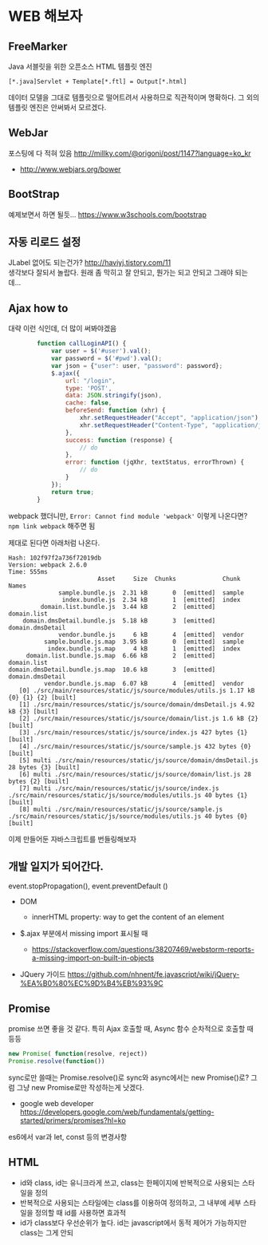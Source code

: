 # WEB 해보자

## FreeMarker

Java 서블릿을 위한 오픈소스 HTML 템플릿 엔진

`[*.java]Servlet + Template[*.ftl] = Output[*.html]`

데이터 모델을 그대로 템플릿으로 떨어트려서 사용하므로 직관적이며 명확하다. 그 외의 템플릿 엔진은 안써봐서 모르겠다.

## WebJar

포스팅에 다 적혀 있음 <http://millky.com/@origoni/post/1147?language=ko_kr>

- <http://www.webjars.org/bower>

## BootStrap

예제보면서 하면 될듯... <https://www.w3schools.com/bootstrap>

## 자동 리로드 설정

JLabel 없어도 되는건가? <http://haviyj.tistory.com/11>  
생각보다 잘되서 놀랍다. 원래 좀 막히고 잘 안되고, 뭔가는 되고 안되고 그래야 되는데... 

## Ajax how to

대략 이런 식인데, 더 많이 써봐야겠음

```javascript
        function callLoginAPI() {
            var user = $('#user').val();
            var password = $('#pwd').val();
            var json = {"user": user, "password": password};
            $.ajax({
                url: "/login",
                type: 'POST',
                data: JSON.stringify(json),
                cache: false,
                beforeSend: function (xhr) {
                    xhr.setRequestHeader("Accept", "application/json");
                    xhr.setRequestHeader("Content-Type", "application/json");
                },
                success: function (response) {
                    // do
                },
                error: function (jqXhr, textStatus, errorThrown) {
                    // do
                }
            });
            return true;
        }
```

webpack 했더니만, `Error: Cannot find module 'webpack'` 이렇게 나온다면? `npm link webpack` 해주면 됨 

제대로 된다면 아래처럼 나온다.

```shell
Hash: 102f97f2a736f72019db
Version: webpack 2.6.0
Time: 555ms
                         Asset     Size  Chunks             Chunk Names
              sample.bundle.js  2.31 kB       0  [emitted]  sample
               index.bundle.js  2.34 kB       1  [emitted]  index
         domain.list.bundle.js  3.44 kB       2  [emitted]  domain.list
    domain.dmsDetail.bundle.js  5.18 kB       3  [emitted]  domain.dmsDetail
              vendor.bundle.js     6 kB       4  [emitted]  vendor
          sample.bundle.js.map  3.95 kB       0  [emitted]  sample
           index.bundle.js.map     4 kB       1  [emitted]  index
     domain.list.bundle.js.map  6.66 kB       2  [emitted]  domain.list
domain.dmsDetail.bundle.js.map  10.6 kB       3  [emitted]  domain.dmsDetail
          vendor.bundle.js.map  6.07 kB       4  [emitted]  vendor
   [0] ./src/main/resources/static/js/source/modules/utils.js 1.17 kB {0} {1} {2} [built]
   [1] ./src/main/resources/static/js/source/domain/dmsDetail.js 4.92 kB {3} [built]
   [2] ./src/main/resources/static/js/source/domain/list.js 1.6 kB {2} [built]
   [3] ./src/main/resources/static/js/source/index.js 427 bytes {1} [built]
   [4] ./src/main/resources/static/js/source/sample.js 432 bytes {0} [built]
   [5] multi ./src/main/resources/static/js/source/domain/dmsDetail.js 28 bytes {3} [built]
   [6] multi ./src/main/resources/static/js/source/domain/list.js 28 bytes {2} [built]
   [7] multi ./src/main/resources/static/js/source/index.js ./src/main/resources/static/js/source/modules/utils.js 40 bytes {1} [built]
   [8] multi ./src/main/resources/static/js/source/sample.js ./src/main/resources/static/js/source/modules/utils.js 40 bytes {0} [built]

```

이제 만들어둔 자바스크립트를 번들링해보자

## 개발 일지가 되어간다.

event.stopPropagation(), event.preventDefault () 

- DOM 
  - innerHTML property: way to get the content of an element

- $.ajax 부분에서 missing import 표시될 때
  - https://stackoverflow.com/questions/38207469/webstorm-reports-a-missing-import-on-built-in-objects

- JQuery 가이드 <https://github.com/nhnent/fe.javascript/wiki/jQuery-%EA%B0%80%EC%9D%B4%EB%93%9C>

## Promise

promise 쓰면 좋을 것 같다. 특히 Ajax 호출할 때, Async 함수 순차적으로 호출할 때 등등

```javascript
new Promise( function(resolve, reject))
Promise.resolve(function())
```

sync로만 쓸때는 Promise.resolve()로 sync와 async에서는 new Promise()로? 그럼 그냥 new Promise로만 작성하는게 낫겠다.

- google web developer <https://developers.google.com/web/fundamentals/getting-started/primers/promises?hl=ko>

es6에서 var과 let, const 등의 변경사항

## HTML

- id와 class, id는 유니크라게 쓰고, class는 한페이지에 반복적으로 사용되는 스타일을 정의
- 반복적으로 사용되는 스타일에는 class를 이용하여 정의하고, 그 내부에 세부 스타일을 정의할 때 id를 사용하면 효과적
- id가 class보다 우선순위가 높다. id는 javascript에서 동적 제어가 가능하지만 class는 그게 안되